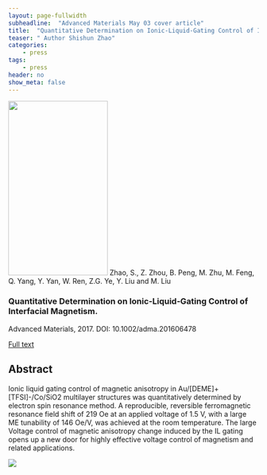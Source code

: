 ```yaml
---
layout: page-fullwidth
subheadline:  "Advanced Materials May 03 cover article"
title:  "Quantitative Determination on Ionic‐Liquid‐Gating Control of Interfacial Magnetism"
teaser: " Author Shishun Zhao"
categories:
    - press
tags:
    - press
header: no
show_meta: false
---
```

<!--more-->
<!--<div class="row">-->
<div >
<p><img src="{{ site.urlimg }}adma_zss_cover.png" class="alignleft" width="200" height="350">
Zhao, S., Z. Zhou, B. Peng, M. Zhu, M. Feng, Q. Yang, Y. Yan, W. Ren, Z.G. Ye, Y. Liu and M. Liu <h3> Quantitative Determination on Ionic‐Liquid‐Gating Control of Interfacial Magnetism.</h3> Advanced Materials, 2017. DOI: 10.1002/adma.201606478</p><a href=")http://onlinelibrary.wiley.com/doi/10.1002/adma.201606478/full">Full text</a>
</div>
<div style="display: inline-block;">
<h2>Abstract</h2>

<p>Ionic liquid gating control of magnetic anisotropy in Au/[DEME]+[TFSI]-/Co/SiO2 multilayer structures was quantitatively determined by electron spin resonance method. A reproducible, reversible ferromagnetic resonance field shift of 219 Oe at an applied voltage of 1.5 V, with a large ME tunability of 146 Oe/V, was achieved at the room temperature. The large Voltage control of magnetic anisotropy change induced by the IL gating opens up a new door for highly effective voltage control of magnetism and related applications.</p>

<img src="{{ site.urlimg }}zsh_am_fig.png" class="aligncenter">
</div>


